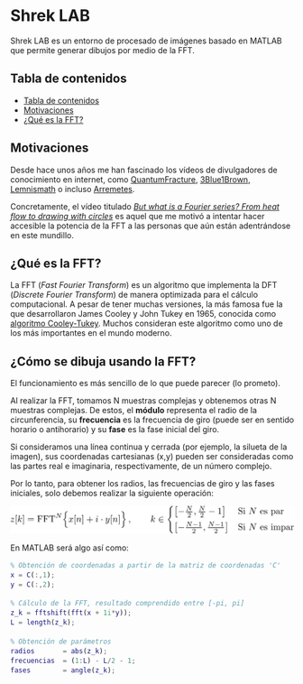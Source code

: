 # Shrek LAB

Shrek LAB es un entorno de procesado de imágenes basado en MATLAB que permite generar dibujos por medio de la FFT.

## Tabla de contenidos

- [Tabla de contenidos](#tabla-de-contenidos)
- [Motivaciones](#motivaciones)
- [¿Qué es la FFT?](#-qué-es-la-fft-)

## Motivaciones

Desde hace unos años me han fascinado los vídeos de divulgadores de conocimiento en internet, como [QuantumFracture](https://www.youtube.com/user/QuantumFracture), [3Blue1Brown](https://www.youtube.com/c/3blue1brown), [Lemnismath](https://www.youtube.com/channel/UC-ihtKdODqNE7iPISJD3DnA) o incluso [Arremetes](https://www.youtube.com/channel/UCIw1j0fGzLJoOWpIbXihLKw).

Concretamente, el vídeo titulado [_But what is a Fourier series? From heat flow to drawing with circles_](https://www.youtube.com/watch?v=r6sGWTCMz2k&t=372s) es aquel que me motivó a intentar hacer accesible la potencia de la FFT a las personas que aún están adentrándose en este mundillo.

## ¿Qué es la FFT?

La FFT (_Fast Fourier Transform_) es un algoritmo que implementa la DFT (_Discrete Fourier Transform_) de manera optimizada para el cálculo computacional. A pesar de tener muchas versiones, la más famosa fue la que desarrollaron James Cooley y John Tukey en 1965, conocida como [algoritmo Cooley-Tukey](https://en.wikipedia.org/wiki/Cooley%E2%80%93Tukey_FFT_algorithm). Muchos consideran este algoritmo como uno de los más importantes en el mundo moderno.

## ¿Cómo se dibuja usando la FFT?

El funcionamiento es más sencillo de lo que puede parecer (lo prometo).

Al realizar la FFT, tomamos N muestras complejas y obtenemos otras N muestras complejas. De estos, el **módulo** representa el radio de la circunferencia, su **frecuencia** es la frecuencia de giro (puede ser en sentido horario o antihorario) y su **fase** es la fase inicial del giro.

Si consideramos una línea continua y cerrada (por ejemplo, la silueta de la imagen), sus coordenadas cartesianas (x,y) pueden ser consideradas como las partes real e imaginaria, respectivamente, de un número complejo.

Por lo tanto, para obtener los radios, las frecuencias de giro y las fases iniciales, solo debemos realizar la siguiente operación:

![z[k] = \text{FFT}^N\Big\lbrace x[n] + i \cdot y[n]\Big\rbrace , , \qquad k = 0, 1, \ldots , N-1](formula_01.png)

En MATLAB será algo así como:

```matlab
% Obtención de coordenadas a partir de la matriz de coordenadas 'C'
x = C(:,1);
y = C(:,2);

% Cálculo de la FFT, resultado comprendido entre [-pi, pi]
z_k = fftshift(fft(x + 1i*y));
L = length(z_k);

% Obtención de parámetros
radios       = abs(z_k);
frecuencias  = (1:L) - L/2 - 1;
fases        = angle(z_k);
```
